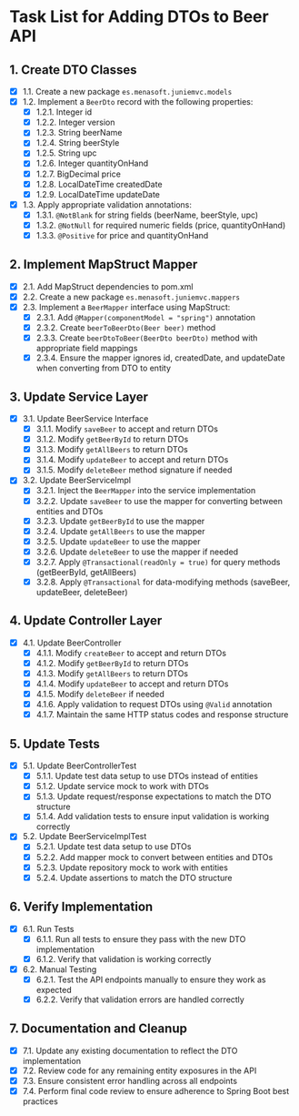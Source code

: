# Task List for Adding DTOs to Beer API

## 1. Create DTO Classes
- [x] 1.1. Create a new package `es.menasoft.juniemvc.models`
- [x] 1.2. Implement a `BeerDto` record with the following properties:
  - [x] 1.2.1. Integer id
  - [x] 1.2.2. Integer version
  - [x] 1.2.3. String beerName
  - [x] 1.2.4. String beerStyle
  - [x] 1.2.5. String upc
  - [x] 1.2.6. Integer quantityOnHand
  - [x] 1.2.7. BigDecimal price
  - [x] 1.2.8. LocalDateTime createdDate
  - [x] 1.2.9. LocalDateTime updateDate
- [x] 1.3. Apply appropriate validation annotations:
  - [x] 1.3.1. `@NotBlank` for string fields (beerName, beerStyle, upc)
  - [x] 1.3.2. `@NotNull` for required numeric fields (price, quantityOnHand)
  - [x] 1.3.3. `@Positive` for price and quantityOnHand

## 2. Implement MapStruct Mapper
- [x] 2.1. Add MapStruct dependencies to pom.xml
- [x] 2.2. Create a new package `es.menasoft.juniemvc.mappers`
- [x] 2.3. Implement a `BeerMapper` interface using MapStruct:
  - [x] 2.3.1. Add `@Mapper(componentModel = "spring")` annotation
  - [x] 2.3.2. Create `beerToBeerDto(Beer beer)` method
  - [x] 2.3.3. Create `beerDtoToBeer(BeerDto beerDto)` method with appropriate field mappings
  - [x] 2.3.4. Ensure the mapper ignores id, createdDate, and updateDate when converting from DTO to entity

## 3. Update Service Layer
- [x] 3.1. Update BeerService Interface
  - [x] 3.1.1. Modify `saveBeer` to accept and return DTOs
  - [x] 3.1.2. Modify `getBeerById` to return DTOs
  - [x] 3.1.3. Modify `getAllBeers` to return DTOs
  - [x] 3.1.4. Modify `updateBeer` to accept and return DTOs
  - [x] 3.1.5. Modify `deleteBeer` method signature if needed
- [x] 3.2. Update BeerServiceImpl
  - [x] 3.2.1. Inject the `BeerMapper` into the service implementation
  - [x] 3.2.2. Update `saveBeer` to use the mapper for converting between entities and DTOs
  - [x] 3.2.3. Update `getBeerById` to use the mapper
  - [x] 3.2.4. Update `getAllBeers` to use the mapper
  - [x] 3.2.5. Update `updateBeer` to use the mapper
  - [x] 3.2.6. Update `deleteBeer` to use the mapper if needed
  - [x] 3.2.7. Apply `@Transactional(readOnly = true)` for query methods (getBeerById, getAllBeers)
  - [x] 3.2.8. Apply `@Transactional` for data-modifying methods (saveBeer, updateBeer, deleteBeer)

## 4. Update Controller Layer
- [x] 4.1. Update BeerController
  - [x] 4.1.1. Modify `createBeer` to accept and return DTOs
  - [x] 4.1.2. Modify `getBeerById` to return DTOs
  - [x] 4.1.3. Modify `getAllBeers` to return DTOs
  - [x] 4.1.4. Modify `updateBeer` to accept and return DTOs
  - [x] 4.1.5. Modify `deleteBeer` if needed
  - [x] 4.1.6. Apply validation to request DTOs using `@Valid` annotation
  - [x] 4.1.7. Maintain the same HTTP status codes and response structure

## 5. Update Tests
- [x] 5.1. Update BeerControllerTest
  - [x] 5.1.1. Update test data setup to use DTOs instead of entities
  - [x] 5.1.2. Update service mock to work with DTOs
  - [x] 5.1.3. Update request/response expectations to match the DTO structure
  - [x] 5.1.4. Add validation tests to ensure input validation is working correctly
- [x] 5.2. Update BeerServiceImplTest
  - [x] 5.2.1. Update test data setup to use DTOs
  - [x] 5.2.2. Add mapper mock to convert between entities and DTOs
  - [x] 5.2.3. Update repository mock to work with entities
  - [x] 5.2.4. Update assertions to match the DTO structure

## 6. Verify Implementation
- [x] 6.1. Run Tests
  - [x] 6.1.1. Run all tests to ensure they pass with the new DTO implementation
  - [x] 6.1.2. Verify that validation is working correctly
- [x] 6.2. Manual Testing
  - [x] 6.2.1. Test the API endpoints manually to ensure they work as expected
  - [x] 6.2.2. Verify that validation errors are handled correctly

## 7. Documentation and Cleanup
- [x] 7.1. Update any existing documentation to reflect the DTO implementation
- [x] 7.2. Review code for any remaining entity exposures in the API
- [x] 7.3. Ensure consistent error handling across all endpoints
- [x] 7.4. Perform final code review to ensure adherence to Spring Boot best practices
